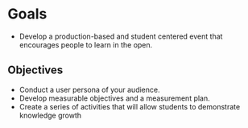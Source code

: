 # Goals
* Develop a production-based and  student centered  event that encourages people to learn in the open.

## Objectives
* Conduct a user persona of your audience.
* Develop measurable objectives and a measurement plan.
* Create a series of  activities that will allow students to demonstrate knowledge growth
